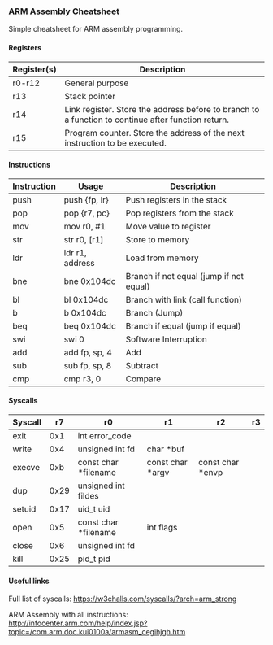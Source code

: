 ### ARM Assembly Cheatsheet

Simple cheatsheet for ARM assembly programming.



#### Registers

| Register(s) | Description                              |
| ----------- | ---------------------------------------- |
| r0-r12      | General purpose                          |
| r13         | Stack pointer                            |
| r14         | Link register. Store the address before to branch to a function to continue after function return. |
| r15         | Program counter. Store the address of the next instruction to be executed. |



#### Instructions

| Instruction | Usage           | Description                             |
| ----------- | --------------- | --------------------------------------- |
| push        | push {fp, lr}   | Push registers in the stack             |
| pop         | pop {r7, pc}    | Pop registers from the stack            |
| mov         | mov r0, #1      | Move value to register                  |
| str         | str r0, [r1]    | Store to memory                         |
| ldr         | ldr r1, address | Load from memory                        |
| bne         | bne 0x104dc     | Branch if not equal (jump if not equal) |
| bl          | bl 0x104dc      | Branch with link (call function)        |
| b           | b 0x104dc       | Branch (Jump)                           |
| beq         | beq 0x104dc     | Branch if equal (jump if equal)         |
| swi         | swi 0           | Software Interruption                   |
| add         | add fp, sp, 4   | Add                                     |
| sub         | sub fp, sp, 8   | Subtract                                |
| cmp         | cmp r3, 0       | Compare                                 |



#### Syscalls

| Syscall | r7   | r0                   | r1               | r2               | r3   |
| ------- | ---- | -------------------- | ---------------- | ---------------- | ---- |
| exit    | 0x1  | int error_code       |                  |                  |      |
| write   | 0x4  | unsigned int fd      | char *buf        |                  |      |
| execve  | 0xb  | const char *filename | const char *argv | const char *envp |      |
| dup     | 0x29 | unsigned int fildes  |                  |                  |      |
| setuid  | 0x17 | uid_t uid            |                  |                  |      |
| open    | 0x5  | const char *filename | int flags        |                  |      |
| close   | 0x6  | unsigned int fd      |                  |                  |      |
| kill    | 0x25 | pid_t pid            |                  |                  |      |



#### Useful links

Full list of syscalls: https://w3challs.com/syscalls/?arch=arm_strong

ARM Assembly with all instructions: http://infocenter.arm.com/help/index.jsp?topic=/com.arm.doc.kui0100a/armasm_cegihjgh.htm
